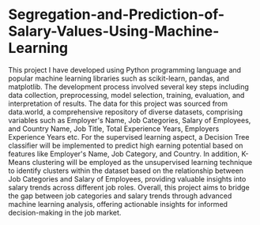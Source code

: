 # Segregation-and-Prediction-of-Salary-Values-Using-Machine-Learning

This project I have developed using Python programming language and popular machine learning libraries such as scikit-learn, pandas, and matplotlib. The development process involved several key steps including data collection, preprocessing, model selection, training, evaluation, and interpretation of results. The data for this project was sourced from data.world, a comprehensive repository of diverse datasets, comprising variables such as Employer's Name, Job Categories, Salary of Employees, and Country Name, Job Title, Total Experience Years, Employers Experience Years etc. For the supervised learning aspect, a Decision Tree classifier will be implemented to predict high earning potential based on features like Employer's Name, Job Category, and Country. In addition, K-Means clustering will be employed as the unsupervised learning technique to identify clusters within the dataset based on the relationship between Job Categories and Salary of Employees, providing valuable insights into salary trends across different job roles. Overall, this project aims to bridge the gap between job categories and salary trends through advanced machine learning analysis, offering actionable insights for informed decision-making in the job market.


